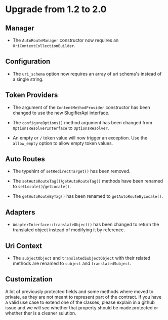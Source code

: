 # Upgrade from 1.2 to 2.0

## Manager

 * The `AutoRouteManager` constructor now requires an `UriContextCollectionBuilder`.

## Configuration

 * The `uri_schema` option now requires an array of uri schema's instead of a
   single string.

## Token Providers

 * The argument of the `ContentMethodProvider` constructor has been changed to
   use the new SlugifierApi interface.

 * The `configureOptions()` method argument has been changed from
   `OptionsResolverInterface` to `OptionsResolver`.

 * An empty or `/` token value will now trigger an exception. Use the
   `allow_empty` option to allow empty token values.

## Auto Routes

 * The typehint of `setRedirectTarget()` has been removed.

 * The `setAutoRouteTag()`/`getAutoRouteTag()` methods have been renamed to
   `setLocale()`/`getLocale()`.

 * The `getAutoRouteByTag()` has been renamed to `getAutoRouteByLocale()`.

## Adapters

 * `AdapterInterface::translateObject()` has been changed to return the
   translated object instead of modifying it by reference.

## Uri Context

 * The `subjectObject` and `translatedSubjectObject` with their related methods
   are renamed to `subject` and `translatedSubject`.

## Customization

A lot of previously protected fields and some methods where moved to private, 
as they are not meant to represent part of the contract. If you have a valid 
use case to extend one of the classes, please explain in a github issue and
we will see whether that property should be made protected or whether ther is a
cleaner sulution.
